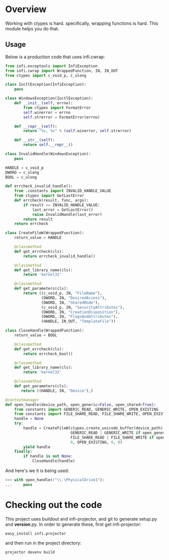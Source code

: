 Overview
========

Working with ctypes is hard. specifically, wrapping functions is hard.
This module helps you do that.

Usage
-----

Below is a production code that uses infi.cwrap:

```python
from infi.exceptools import InfiException
from infi.cwrap import WrappedFunction, IN, IN_OUT
from ctypes import c_void_p, c_ulong

class IoctlException(InfiException):
    pass

class WindowsException(IoctlException):
    def __init__(self, errno):
        from ctypes import FormatError
        self.winerror = errno
        self.strerror = FormatError(errno)

    def __repr__(self):
        return "%s, %s" % (self.winerror, self.strerror)

    def __str__(self):
        return self.__repr__()

class InvalidHandle(WindowsException):
    pass

HANDLE = c_void_p
DWORD = c_ulong
BOOL = c_ulong

def errcheck_invalid_handle():
    from .constants import INVALID_HANDLE_VALUE
    from ctypes import GetLastError
    def errcheck(result, func, args):
        if result == INVALID_HANDLE_VALUE:
            last_error = GetLastError()
            raise InvalidHandle(last_error)
        return result
    return errcheck

class CreateFileW(WrappedFunction):
    return_value = HANDLE

    @classmethod
    def get_errcheck(cls):
        return errcheck_invalid_handle()

    @classmethod
    def get_library_name(cls):
        return 'kernel32'

    @classmethod
    def get_parameters(cls):
        return ((c_void_p, IN, "FileName"),
                (DWORD, IN, "DesiredAccess"),
                (DWORD, IN, "SharedMode"),
                (c_void_p, IN, "SecurityAttributes"),
                (DWORD, IN, "CreationDisposition"),
                (DWORD, IN, "FlagsAndAttributes"),
                (HANDLE, IN_OUT, "TemplateFile"))

class CloseHandle(WrappedFunction):
    return_value = BOOL

    @classmethod
    def get_errcheck(cls):
        return errcheck_bool()

    @classmethod
    def get_library_name(cls):
        return 'kernel32'

    @classmethod
    def get_parameters(cls):
       return ((HANDLE, IN, "Device"),)

@contextmanager
def open_handle(device_path, open_generic=False, open_shared=True):
    from constants import GENERIC_READ, GENERIC_WRITE, OPEN_EXISTING
    from constants import FILE_SHARE_READ, FILE_SHARE_WRITE, OPEN_EXISTING
    handle = None
    try:
        handle = CreateFileW(ctypes.create_unicode_buffer(device_path),
                             GENERIC_READ | GENERIC_WRITE if open_generic else 0,
                             FILE_SHARE_READ | FILE_SHARE_WRITE if open_shared else 0,
                             0, OPEN_EXISTING, 0, 0)
        yield handle
    finally:
        if handle is not None:
            CloseHandle(handle)
```

And here's we it is being used:

```python
>>> with open_handle(r"\\.\PhysicalDrive1"):
...     pass
```

Checking out the code
=====================

This project uses buildout and infi-projector, and git to generate setup.py and __version__.py.
In order to generate these, first get infi-projector:

    easy_install infi.projector

and then run in the project directory:

    projector devenv build

